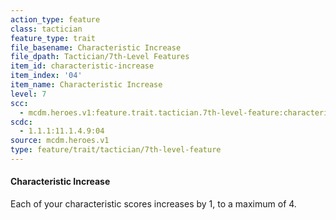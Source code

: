 ```yaml
---
action_type: feature
class: tactician
feature_type: trait
file_basename: Characteristic Increase
file_dpath: Tactician/7th-Level Features
item_id: characteristic-increase
item_index: '04'
item_name: Characteristic Increase
level: 7
scc:
  - mcdm.heroes.v1:feature.trait.tactician.7th-level-feature:characteristic-increase
scdc:
  - 1.1.1:11.1.4.9:04
source: mcdm.heroes.v1
type: feature/trait/tactician/7th-level-feature
---
```


#### Characteristic Increase

Each of your characteristic scores increases by 1, to a maximum of 4.
